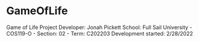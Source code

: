 # GameOfLife
Game of Life Project
Developer: Jonah Pickett
School: Full Sail University - COS119-O - Section: 02 - Term: C202203
Development started: 2/28/2022
